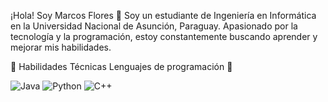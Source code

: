 ¡Hola! Soy Marcos Flores 👋 Soy un estudiante de Ingeniería en Informática en la Universidad Nacional de Asunción, Paraguay. Apasionado por la tecnología y la programación, estoy constantemente buscando aprender y mejorar mis habilidades.

🚀 Habilidades Técnicas Lenguajes de programación 🌱 

![Java](https://img.shields.io/badge/Java-ED8B00?style=for-the-badge&logo=java&logoColor=white)
![Python](https://img.shields.io/badge/Python-3776AB?style=for-the-badge&logo=python&logoColor=white)
![C++](https://img.shields.io/badge/C%2B%2B-00599C?style=for-the-badge&logo=cplusplus&logoColor=white)
